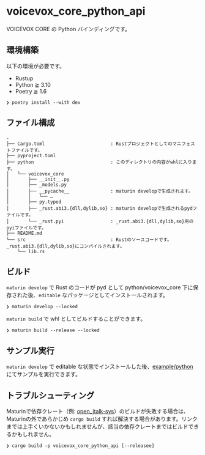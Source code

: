 # voicevox\_core\_python\_api

VOICEVOX CORE の Python バインディングです。

## 環境構築

以下の環境が必要です。

- Rustup
- Python ≧ 3.10
- Poetry ≧ 1.6 <!-- FIXME: 今はv2！ -->

```console
❯ poetry install --with dev
```

## ファイル構成

<!-- FIXME: 今はasyncio.pyとblocking.pyに分かれており、_rust.pyiも分割されている -->

```console
.
├── Cargo.toml                        : Rustプロジェクトとしてのマニフェストファイルです。
├── pyproject.toml
├── python                            : このディレクトリの内容がwhlに入ります。
│   └── voicevox_core
│       ├── __init__.py
│       ├── _models.py
│       ├── __pycache__               : maturin developで生成されます。
│       │   └── …
│       ├── py.typed
│       ├── _rust.abi3.{dll,dylib,so} : maturin developで生成されるpydファイルです。
│       └── _rust.pyi                 : _rust.abi3.{dll,dylib,so}用のpyiファイルです。
├── README.md
└── src                               : Rustのソースコードです。_rust.abi3.{dll,dylib,so}にコンパイルされます。
    └── lib.rs
```

## ビルド

`maturin develop` で Rust のコードが pyd として python/voicevox\_core 下に保存された後、`editable` なパッケージとしてインストールされます。

```console
❯ maturin develop --locked
```

`maturin build` で whl としてビルドすることができます。

```console
❯ maturin build --release --locked
```

## サンプル実行

`maturin develop` で editable な状態でインストールした後、[example/python](../../example/python) にてサンプルを実行できます。

## トラブルシューティング

Maturinで依存クレート（例: [open\_jtalk-sys](https://github.com/VOICEVOX/open_jtalk-rs)）のビルドが失敗する場合は、Maturinの外であらかじめ `cargo build` すれば解決する場合があります。リンクまでは上手くいかないかもしれませんが、該当の依存クレートまではビルドできるかもしれません。

```console
❯ cargo build -p voicevox_core_python_api [--releasee]
```
